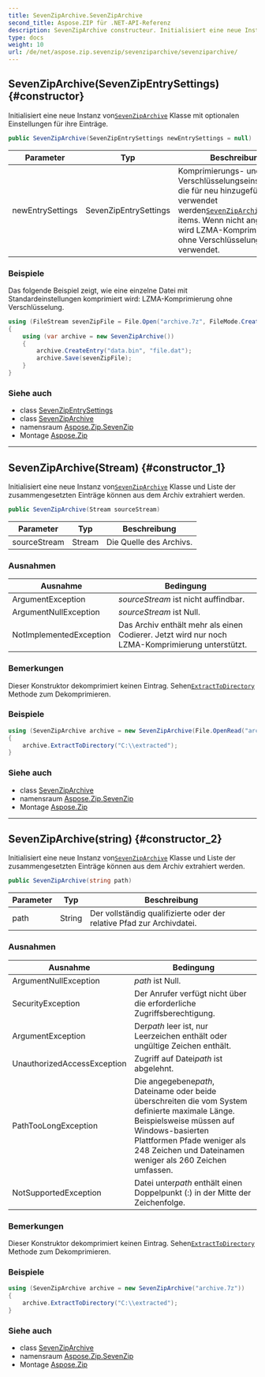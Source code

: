 ```yaml
---
title: SevenZipArchive.SevenZipArchive
second_title: Aspose.ZIP für .NET-API-Referenz
description: SevenZipArchive constructeur. Initialisiert eine neue Instanz vonSevenZipArchive Klasse mit optionalen Einstellungen für ihre Einträge.
type: docs
weight: 10
url: /de/net/aspose.zip.sevenzip/sevenziparchive/sevenziparchive/
---
```

## SevenZipArchive(SevenZipEntrySettings) {#constructor}

Initialisiert eine neue Instanz von[`SevenZipArchive`](../) Klasse mit optionalen Einstellungen für ihre Einträge.

```csharp
public SevenZipArchive(SevenZipEntrySettings newEntrySettings = null)
```

| Parameter | Typ | Beschreibung |
| --- | --- | --- |
| newEntrySettings | SevenZipEntrySettings | Komprimierungs- und Verschlüsselungseinstellungen, die für neu hinzugefügte verwendet werden[`SevenZipArchiveEntry`](../../sevenziparchiveentry/) items. Wenn nicht angegeben, wird LZMA-Komprimierung ohne Verschlüsselung verwendet. |

### Beispiele

Das folgende Beispiel zeigt, wie eine einzelne Datei mit Standardeinstellungen komprimiert wird: LZMA-Komprimierung ohne Verschlüsselung.

```csharp
using (FileStream sevenZipFile = File.Open("archive.7z", FileMode.Create))
{
    using (var archive = new SevenZipArchive())
    {
        archive.CreateEntry("data.bin", "file.dat");
        archive.Save(sevenZipFile);
    }
}
```

### Siehe auch

* class [SevenZipEntrySettings](../../../aspose.zip.saving/sevenzipentrysettings/)
* class [SevenZipArchive](../)
* namensraum [Aspose.Zip.SevenZip](../../sevenziparchive/)
* Montage [Aspose.Zip](../../../)

---

## SevenZipArchive(Stream) {#constructor_1}

Initialisiert eine neue Instanz von[`SevenZipArchive`](../) Klasse und Liste der zusammengesetzten Einträge können aus dem Archiv extrahiert werden.

```csharp
public SevenZipArchive(Stream sourceStream)
```

| Parameter | Typ | Beschreibung |
| --- | --- | --- |
| sourceStream | Stream | Die Quelle des Archivs. |

### Ausnahmen

| Ausnahme | Bedingung |
| --- | --- |
| ArgumentException | *sourceStream* ist nicht auffindbar. |
| ArgumentNullException | *sourceStream* ist Null. |
| NotImplementedException | Das Archiv enthält mehr als einen Codierer. Jetzt wird nur noch LZMA-Komprimierung unterstützt. |

### Bemerkungen

Dieser Konstruktor dekomprimiert keinen Eintrag. Sehen[`ExtractToDirectory`](../extracttodirectory/) Methode zum Dekomprimieren.

### Beispiele

```csharp
using (SevenZipArchive archive = new SevenZipArchive(File.OpenRead("archive.7z")))
{
    archive.ExtractToDirectory("C:\\extracted");
}
```

### Siehe auch

* class [SevenZipArchive](../)
* namensraum [Aspose.Zip.SevenZip](../../sevenziparchive/)
* Montage [Aspose.Zip](../../../)

---

## SevenZipArchive(string) {#constructor_2}

Initialisiert eine neue Instanz von[`SevenZipArchive`](../) Klasse und Liste der zusammengesetzten Einträge können aus dem Archiv extrahiert werden.

```csharp
public SevenZipArchive(string path)
```

| Parameter | Typ | Beschreibung |
| --- | --- | --- |
| path | String | Der vollständig qualifizierte oder der relative Pfad zur Archivdatei. |

### Ausnahmen

| Ausnahme | Bedingung |
| --- | --- |
| ArgumentNullException | *path* ist Null. |
| SecurityException | Der Anrufer verfügt nicht über die erforderliche Zugriffsberechtigung. |
| ArgumentException | Der*path* leer ist, nur Leerzeichen enthält oder ungültige Zeichen enthält. |
| UnauthorizedAccessException | Zugriff auf Datei*path* ist abgelehnt. |
| PathTooLongException | Die angegebene*path*, Dateiname oder beide überschreiten die vom System definierte maximale Länge. Beispielsweise müssen auf Windows-basierten Plattformen Pfade weniger als 248 Zeichen und Dateinamen weniger als 260 Zeichen umfassen. |
| NotSupportedException | Datei unter*path* enthält einen Doppelpunkt (:) in der Mitte der Zeichenfolge. |

### Bemerkungen

Dieser Konstruktor dekomprimiert keinen Eintrag. Sehen[`ExtractToDirectory`](../extracttodirectory/) Methode zum Dekomprimieren.

### Beispiele

```csharp
using (SevenZipArchive archive = new SevenZipArchive("archive.7z"))
{
    archive.ExtractToDirectory("C:\\extracted");
}
```

### Siehe auch

* class [SevenZipArchive](../)
* namensraum [Aspose.Zip.SevenZip](../../sevenziparchive/)
* Montage [Aspose.Zip](../../../)


